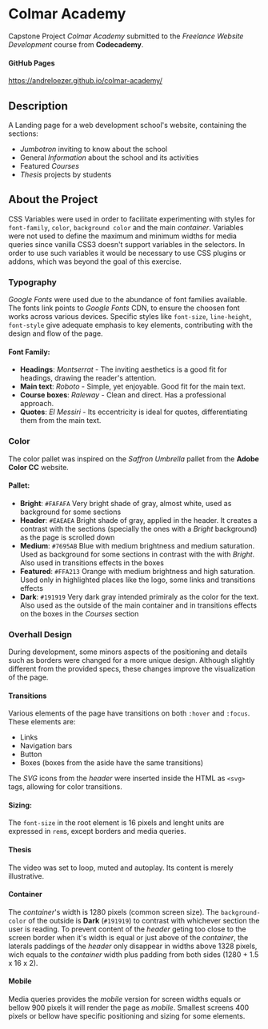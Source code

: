 Colmar Academy
==============

Capstone Project *Colmar Academy* submitted to the *Freelance Website Development* course from **Codecademy**.

#### GitHub Pages

https://andreloezer.github.io/colmar-academy/

Description
-----------

A Landing page for a web development school's website, containing the sections:

- *Jumbotron* inviting to know about the school
- General *Information* about the school and its activities
- Featured *Courses*
- *Thesis* projects by students

About the Project
-----------------

CSS Variables were used in order to facilitate experimenting with styles for `font-family`, `color`, `background color` and the main *container*. Variables were not used to define the maximum and minimum widths for media queries since vanilla CSS3 doesn't support variables in the selectors. In order to use such variables it would be necessary to use CSS plugins or addons, which was beyond the goal of this exercise.

### **Typography**

*Google Fonts* were used due to the abundance of font families available. The fonts link points to *Google Fonts* CDN, to ensure the choosen font works across various devices. Specific styles like `font-size`, `line-height`, `font-style` give adequate emphasis to key elements, contributing with the design and flow of the page.

#### Font Family:

- **Headings**:     *Montserrat* - The inviting aesthetics is a good fit for headings, drawing the reader's attention.
- **Main text**:    *Roboto* - Simple, yet enjoyable. Good fit for the main text.
- **Course boxes**: *Raleway* - Clean and direct. Has a professional approach.
- **Quotes**:       *El Messiri* - Its eccentricity is ideal for quotes, differentiating them from the main text.

### **Color**

The color pallet was inspired on the *Saffron Umbrella* pallet from the **Adobe Color CC** website.

#### Pallet:

- **Bright**:    `#FAFAFA` Very bright shade of gray, almost white, used as background for some sections
- **Header**:    `#EAEAEA` Bright shade of gray, applied in the header. It creates a contrast with the sections (specially the ones with a *Bright* background) as the page is scrolled down
- **Medium**:    `#7695AB` Blue with medium brightness and medium saturation. Used as background for some sections in contrast with the with *Bright*. Also used in transitions effects in the boxes
- **Featured**:  `#FFA213` Orange with medium brightness and high saturation. Used only in highlighted places like the logo, some links and transitions effects
- **Dark**:      `#191919` Very dark gray intended primiraly as the color for the text. Also used as the outside of the main container and in transitions effects on the boxes in the *Courses* section

### **Overhall Design**

During development, some minors aspects of the positioning and details such as borders were changed for a more unique design. Although slightly different from the provided specs, these changes improve the visualization of the page.

#### Transitions

Various elements of the page have transitions on both `:hover` and `:focus`. These elements are:

- Links
- Navigation bars
- Button
- Boxes (boxes from the aside have the same transitions)

The *SVG* icons from the *header* were inserted inside the HTML as `<svg>` tags, allowing for color transitions.

#### Sizing:

The `font-size` in the root element is 16 pixels and lenght units are expressed in `rem`s, except borders and media queries.

#### Thesis

The video was set to loop, muted and autoplay. Its content is merely illustrative.
 
#### Container

The *container*'s width is 1280 pixels (common screen size). The `background-color` of the outside is **Dark** (`#191919`) to contrast with whichever section the user is reading. To prevent content of the *header* geting too close to the screen border when it's width is equal or just above of the *container*, the laterals paddings of the *header* only disappear in widths above 1328 pixels, wich equals to the *container* width plus padding from both sides (1280 + 1.5 x 16 x 2).

#### Mobile

Media queries provides the *mobile* version for screen widths equals or bellow 900 pixels it will render the page as *mobile*. Smallest screens 400 pixels or bellow have specific positioning and sizing for some elements.
